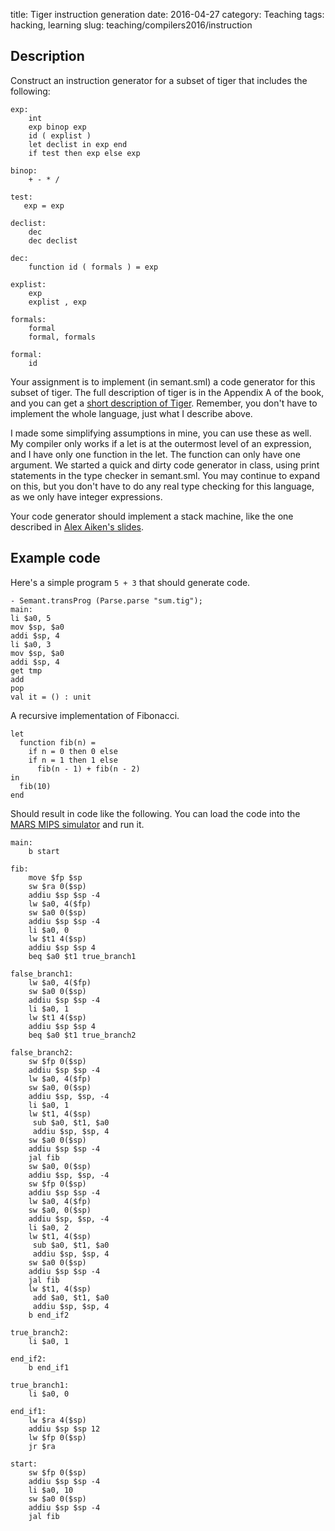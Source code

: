 title: Tiger instruction generation
date: 2016-04-27
category: Teaching
tags: hacking, learning
slug: teaching/compilers2016/instruction

## Description

Construct an instruction generator for a subset of tiger that includes
the following:

```
exp:
	int
	exp binop exp
	id ( explist )
	let declist in exp end
	if test then exp else exp

binop:
	+ - * /

test:
   exp = exp

declist:
	dec
	dec declist
		
dec: 
	function id ( formals ) = exp

explist:
	exp
	explist , exp

formals:
	formal
	formal, formals

formal:
	id

```
	
Your assignment is to implement (in semant.sml) a code generator for
this subset of tiger. The full description of tiger is in the Appendix
A of the book, and you can get a
[short description of Tiger](http://www.cs.columbia.edu/~sedwards/classes/2002/w4115/tiger.pdf). Remember,
you don't have to implement the whole language, just what I describe
above.

I made some simplifying assumptions in mine, you can use these as
well. My compiler only works if a let is at the outermost level of an
expression, and I have only one function in the let. The function can
only have one argument. We started a quick and dirty code generator in
class, using print statements in the type checker in semant.sml. You
may continue to expand on this, but you don't have to do any real type
checking for this language, as we only have integer expressions.

Your code generator should implement a stack machine, like the one
described in
[Alex Aiken's slides](http://web.stanford.edu/class/archive/cs/cs143/cs143.1112/materials/lectures/lecture12.pdf).


## Example code

Here's a simple program `5 + 3` that should generate code.

```
- Semant.transProg (Parse.parse "sum.tig");
main:
li $a0, 5
mov $sp, $a0
addi $sp, 4
li $a0, 3
mov $sp, $a0
addi $sp, 4
get tmp
add
pop
val it = () : unit
```

A recursive implementation of Fibonacci.

```
let
  function fib(n) =
    if n = 0 then 0 else
    if n = 1 then 1 else
      fib(n - 1) + fib(n - 2)
in
  fib(10)
end
```

Should result in code like the following. You can load the code into
the
[MARS MIPS simulator](http://courses.missouristate.edu/KenVollmar/mars/index.htm)
and run it.

```
main:
	b start

fib:
	move $fp $sp
	sw $ra 0($sp)
	addiu $sp $sp -4
	lw $a0, 4($fp)
	sw $a0 0($sp)
	addiu $sp $sp -4
	li $a0, 0
	lw $t1 4($sp)
	addiu $sp $sp 4
	beq $a0 $t1 true_branch1

false_branch1:
	lw $a0, 4($fp)
	sw $a0 0($sp)
	addiu $sp $sp -4
	li $a0, 1
	lw $t1 4($sp)
	addiu $sp $sp 4
	beq $a0 $t1 true_branch2

false_branch2:
	sw $fp 0($sp)
	addiu $sp $sp -4
	lw $a0, 4($fp)
	sw $a0, 0($sp)
	addiu $sp, $sp, -4
	li $a0, 1
	lw $t1, 4($sp)
	 sub $a0, $t1, $a0
	 addiu $sp, $sp, 4
	sw $a0 0($sp)
	addiu $sp $sp -4
	jal fib
	sw $a0, 0($sp)
	addiu $sp, $sp, -4
	sw $fp 0($sp)
	addiu $sp $sp -4
	lw $a0, 4($fp)
	sw $a0, 0($sp)
	addiu $sp, $sp, -4
	li $a0, 2
	lw $t1, 4($sp)
	 sub $a0, $t1, $a0
	 addiu $sp, $sp, 4
	sw $a0 0($sp)
	addiu $sp $sp -4
	jal fib
	lw $t1, 4($sp)
	 add $a0, $t1, $a0
	 addiu $sp, $sp, 4
	b end_if2

true_branch2:
	li $a0, 1

end_if2:
	b end_if1

true_branch1:
	li $a0, 0

end_if1:
	lw $ra 4($sp)
	addiu $sp $sp 12
	lw $fp 0($sp)
	jr $ra

start:
	sw $fp 0($sp)
	addiu $sp $sp -4
	li $a0, 10
	sw $a0 0($sp)
	addiu $sp $sp -4
	jal fib
```
	
